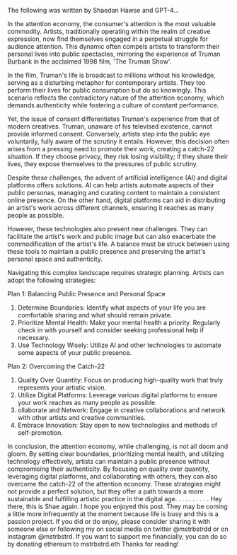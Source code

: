 The following was written by Shaedan Hawse and GPT-4...

In the attention economy, the consumer's attention is the most valuable commodity. Artists, traditionally operating within the realm of creative expression, now find themselves engaged in a perpetual struggle for audience attention. This dynamic often compels artists to transform their personal lives into public spectacles, mirroring the experience of Truman Burbank in the acclaimed 1998 film, 'The Truman Show'.

In the film, Truman's life is broadcast to millions without his knowledge, serving as a disturbing metaphor for contemporary artists. They too perform their lives for public consumption but do so knowingly. This scenario reflects the contradictory nature of the attention economy, which demands authenticity while fostering a culture of constant performance.

Yet, the issue of consent differentiates Truman's experience from that of modern creatives. Truman, unaware of his televised existence, cannot provide informed consent. Conversely, artists step into the public eye voluntarily, fully aware of the scrutiny it entails. However, this decision often arises from a pressing need to promote their work, creating a catch-22 situation. If they choose privacy, they risk losing visibility; if they share their lives, they expose themselves to the pressures of public scrutiny.

Despite these challenges, the advent of artificial intelligence (AI) and digital platforms offers solutions. AI can help artists automate aspects of their public personas, managing and curating content to maintain a consistent online presence. On the other hand, digital platforms can aid in distributing an artist's work across different channels, ensuring it reaches as many people as possible.

However, these technologies also present new challenges. They can facilitate the artist's work and public image but can also exacerbate the commodification of the artist's life. A balance must be struck between using these tools to maintain a public presence and preserving the artist's personal space and authenticity.

Navigating this complex landscape requires strategic planning. Artists can adopt the following strategies:

Plan 1: Balancing Public Presence and Personal Space

1. Determine Boundaries: Identify what aspects of your life you are comfortable sharing and what should remain private.
2. Prioritize Mental Health: Make your mental health a priority. Regularly check in with yourself and consider seeking      professional help if necessary.
3. Use Technology Wisely: Utilize AI and other technologies to automate some aspects of your public presence.

Plan 2: Overcoming the Catch-22

1. Quality Over Quantity: Focus on producing high-quality work that truly represents your artistic vision.
2. Utilize Digital Platforms: Leverage various digital platforms to ensure your work reaches as many people as possible.
3. ollaborate and Network: Engage in creative collaborations and network with other artists and creative communities.
4. Embrace Innovation: Stay open to new technologies and methods of self-promotion.

In conclusion, the attention economy, while challenging, is not all doom and gloom. By setting clear boundaries, prioritizing mental health, and utilizing technology effectively, artists can maintain a public presence without compromising their authenticity. By focusing on quality over quantity, leveraging digital platforms, and collaborating with others, they can also overcome the catch-22 of the attention economy. These strategies might not provide a perfect solution, but they offer a path towards a more sustainable and fulfilling artistic practice in the digital age.
.
.
.
.
.
.
.
.
.
Hey there, this is Shae again. I hope you enjoyed this post. They may be coming a little more infrequently at the moment because life is busy and this is a passion project. If you did or do enjoy, please consider sharing it with someone else or following my on social media on twitter @mstrbstrdd or on instagram @mstrbstrd. If you want to support me financially, you can do so by donating ethereum to mstrbstrd.eth Thanks for reading!
